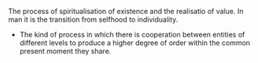 The process of spiritualisation of existence and the realisatio of value. In man it is the transition from selfhood to individuality. 
- The kind of process in which there is cooperation between entities of different levels to produce a higher degree of order within the common present moment they share. 